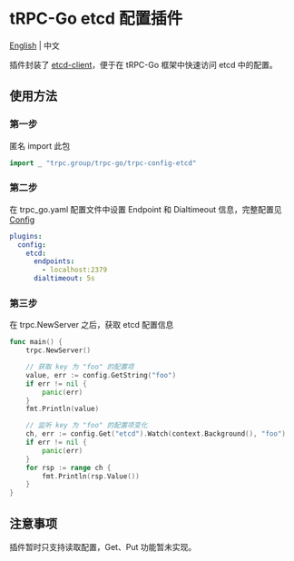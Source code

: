 # tRPC-Go etcd 配置插件

[English](README.md) | 中文

插件封装了 [etcd-client](https://github.com/etcd-io/etcd/tree/main/client/v3)，便于在 tRPC-Go 框架中快速访问 etcd 中的配置。

## 使用方法

### 第一步

匿名 import 此包

```go
import _ "trpc.group/trpc-go/trpc-config-etcd"
```

### 第二步

在 trpc_go.yaml 配置文件中设置 Endpoint 和 Dialtimeout 信息，完整配置见 [Config](https://github.com/etcd-io/etcd/blob/client/v3.5.9/client/v3/config.go#L26)

```yaml
plugins:                 
  config:
    etcd:
      endpoints:
        - localhost:2379
      dialtimeout: 5s
```

### 第三步

在 trpc.NewServer 之后，获取 etcd 配置信息

```go
func main() {
	trpc.NewServer()

    // 获取 key 为 "foo" 的配置项
	value, err := config.GetString("foo")
	if err != nil {
		panic(err)
	}
	fmt.Println(value)

    // 监听 key 为 "foo" 的配置项变化
	ch, err := config.Get("etcd").Watch(context.Background(), "foo")
	if err != nil {
		panic(err)
	}
	for rsp := range ch {
		fmt.Println(rsp.Value())
	}
}
```

## 注意事项

插件暂时只支持读取配置，Get、Put 功能暂未实现。